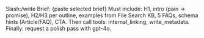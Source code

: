 Slash:/write
Brief: {paste selected brief}
Must include: H1, intro (pain → promise), H2/H3 per outline, examples from File Search KB, 5 FAQs, schema hints (Article/FAQ), CTA.
Then call tools: internal_linking, write_metadata.
Finally: request a polish pass with gpt-4o.
